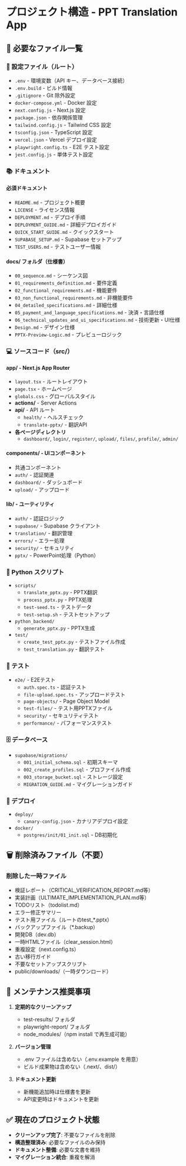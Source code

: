 # プロジェクト構造 - PPT Translation App

## 📁 必要なファイル一覧

### 🔧 設定ファイル（ルート）
- `.env` - 環境変数（API キー、データベース接続）
- `.env.build` - ビルド情報  
- `.gitignore` - Git 除外設定
- `docker-compose.yml` - Docker 設定
- `next.config.js` - Next.js 設定
- `package.json` - 依存関係管理
- `tailwind.config.js` - Tailwind CSS 設定
- `tsconfig.json` - TypeScript 設定
- `vercel.json` - Vercel デプロイ設定
- `playwright.config.ts` - E2E テスト設定
- `jest.config.js` - 単体テスト設定

### 📚 ドキュメント
#### 必須ドキュメント
- `README.md` - プロジェクト概要
- `LICENSE` - ライセンス情報
- `DEPLOYMENT.md` - デプロイ手順
- `DEPLOYMENT_GUIDE.md` - 詳細デプロイガイド
- `QUICK_START_GUIDE.md` - クイックスタート
- `SUPABASE_SETUP.md` - Supabase セットアップ
- `TEST_USERS.md` - テストユーザー情報

#### docs/ フォルダ（仕様書）
- `00_sequence.md` - シーケンス図
- `01_requirements_definition.md` - 要件定義
- `02_functional_requirements.md` - 機能要件
- `03_non_functional_requirements.md` - 非機能要件
- `04_detailed_specifications.md` - 詳細仕様
- `05_payment_and_language_specifications.md` - 決済・言語仕様
- `06_technical_updates_and_ui_specifications.md` - 技術更新・UI仕様
- `Design.md` - デザイン仕様
- `PPTX-Preview-Logic.md` - プレビューロジック

### 💻 ソースコード（src/）
#### app/ - Next.js App Router
- `layout.tsx` - ルートレイアウト
- `page.tsx` - ホームページ
- `globals.css` - グローバルスタイル
- **actions/** - Server Actions
- **api/** - API ルート
  - `health/` - ヘルスチェック
  - `translate-pptx/` - 翻訳API
- **各ページディレクトリ**
  - `dashboard/`, `login/`, `register/`, `upload/`, `files/`, `profile/`, `admin/`

#### components/ - UIコンポーネント
- 共通コンポーネント
- `auth/` - 認証関連
- `dashboard/` - ダッシュボード
- `upload/` - アップロード

#### lib/ - ユーティリティ
- `auth/` - 認証ロジック
- `supabase/` - Supabase クライアント
- `translation/` - 翻訳管理
- `errors/` - エラー処理
- `security/` - セキュリティ
- `pptx/` - PowerPoint処理（Python）

### 🐍 Python スクリプト
- `scripts/`
  - `translate_pptx.py` - PPTX翻訳
  - `process_pptx.py` - PPTX処理
  - `test-seed.ts` - テストデータ
  - `test-setup.sh` - テストセットアップ
- `python_backend/`
  - `generate_pptx.py` - PPTX生成
- `test/`
  - `create_test_pptx.py` - テストファイル作成
  - `test_translation.py` - 翻訳テスト

### 🧪 テスト
- `e2e/` - E2Eテスト
  - `auth.spec.ts` - 認証テスト
  - `file-upload.spec.ts` - アップロードテスト
  - `page-objects/` - Page Object Model
  - `test-files/` - テスト用PPTXファイル
  - `security/` - セキュリティテスト
  - `performance/` - パフォーマンステスト

### 🗄️ データベース
- `supabase/migrations/`
  - `001_initial_schema.sql` - 初期スキーマ
  - `002_create_profiles.sql` - プロファイル作成
  - `003_storage_bucket.sql` - ストレージ設定
  - `MIGRATION_GUIDE.md` - マイグレーションガイド

### 🚀 デプロイ
- `deploy/`
  - `canary-config.json` - カナリアデプロイ設定
- `docker/`
  - `postgres/init/01_init.sql` - DB初期化

## 🗑️ 削除済みファイル（不要）

### 削除した一時ファイル
- 検証レポート（CRITICAL_VERIFICATION_REPORT.md等）
- 実装計画（ULTIMATE_IMPLEMENTATION_PLAN.md等）
- TODOリスト（todolist.md）
- エラー修正サマリー
- テスト用ファイル（ルートのtest_*.pptx）
- バックアップファイル（*.backup）
- 開発DB（dev.db）
- 一時HTMLファイル（clear_session.html）
- 重複設定（next.config.ts）
- 古い移行ガイド
- 不要なセットアップスクリプト
- public/downloads/（一時ダウンロード）

## 📝 メンテナンス推奨事項

1. **定期的なクリーンアップ**
   - test-results/ フォルダ
   - playwright-report/ フォルダ
   - node_modules/（npm install で再生成可能）

2. **バージョン管理**
   - .env ファイルは含めない（.env.example を用意）
   - ビルド成果物は含めない（.next/、dist/）

3. **ドキュメント更新**
   - 新機能追加時は仕様書を更新
   - API変更時はドキュメントを更新

## ✅ 現在のプロジェクト状態

- **クリーンアップ完了**: 不要なファイルを削除
- **構造整理済み**: 必要なファイルのみ保持
- **ドキュメント整備**: 必要な文書を維持
- **マイグレーション統合**: 重複を解消